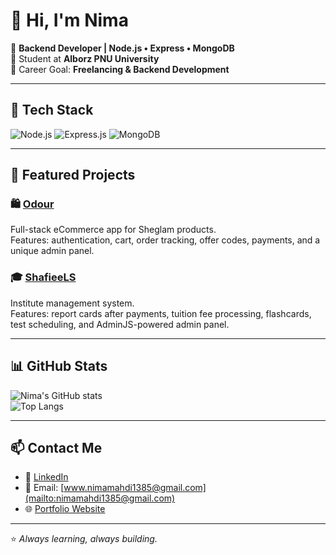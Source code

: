 # 👋 Hi, I'm Nima

🎯 **Backend Developer | Node.js • Express • MongoDB**  
📍 Student at **Alborz PNU University**  
💼 Career Goal: **Freelancing & Backend Development**

---

## 🚀 Tech Stack
![Node.js](https://img.shields.io/badge/Node.js-339933?style=for-the-badge&logo=nodedotjs&logoColor=white)
![Express.js](https://img.shields.io/badge/Express.js-000000?style=for-the-badge&logo=express&logoColor=white)
![MongoDB](https://img.shields.io/badge/MongoDB-4EA94B?style=for-the-badge&logo=mongodb&logoColor=white)

---

## 📂 Featured Projects

### 🛍 [Odour](https://github.com/nima256/Odour)
Full-stack eCommerce app for Sheglam products.  
Features: authentication, cart, order tracking, offer codes, payments, and a unique admin panel.  

### 🎓 [ShafieeLS](https://github.com/nima256/ShafieeLS)
Institute management system.  
Features: report cards after payments, tuition fee processing, flashcards, test scheduling, and AdminJS-powered admin panel.  

---

## 📊 GitHub Stats
![Nima's GitHub stats](https://github-readme-stats.vercel.app/api?username=nima256&show_icons=true&theme=default&hide_title=true)  
![Top Langs](https://github-readme-stats.vercel.app/api/top-langs/?username=nima256&layout=compact&theme=default)

---

## 📫 Contact Me
- 💼 [LinkedIn](https://www.linkedin.com/in/nima-mahdi-42269a209/)  
- 📧 Email: [www.nimamahdi1385@gmail.com](mailto:nimamahdi1385@gmail.com)  
- 🌐 [Portfolio Website](http://nimamahdi.ir)  

---

⭐️ _Always learning, always building._
